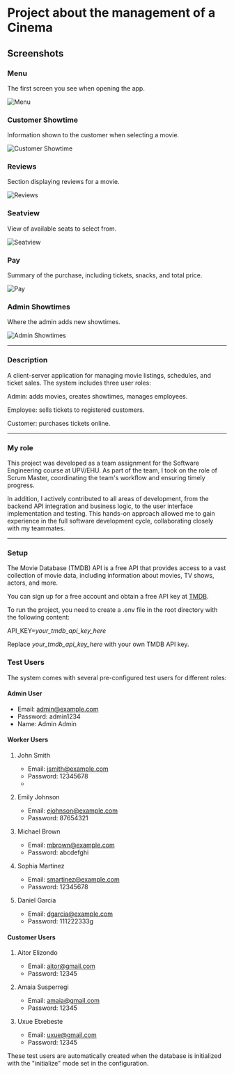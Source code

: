 # Project about the management of a Cinema
## Screenshots
### Menu

The first screen you see when opening the app.  

![Menu](docs/Screenshots/Menu.png)

### Customer Showtime
Information shown to the customer when selecting a movie.  

![Customer Showtime](docs/Screenshots/Customer_ShowTime.png)

### Reviews
Section displaying reviews for a movie.  

![Reviews](docs/Screenshots/Reviews.png)

### Seatview
View of available seats to select from.  

![Seatview](docs/Screenshots/SeatView.png)

### Pay
Summary of the purchase, including tickets, snacks, and total price.  

![Pay](docs/Screenshots/Pay.png)

### Admin Showtimes
Where the admin adds new showtimes.

![Admin Showtimes](docs/Screenshots/Admin_ShowTimes.png)

---
### Description
A client-server application for managing movie listings, schedules, and ticket sales.
The system includes three user roles:

Admin: adds movies, creates showtimes, manages employees.

Employee: sells tickets to registered customers.

Customer: purchases tickets online.

---
### My role

This project was developed as a team assignment for the Software Engineering course at UPV/EHU.
As part of the team, I took on the role of Scrum Master, coordinating the team's workflow and ensuring timely progress.

In addition, I actively contributed to all areas of development, from the backend API integration and business logic, to the user interface implementation and testing.
This hands-on approach allowed me to gain experience in the full software development cycle, collaborating closely with my teammates.

---
### Setup

The Movie Database (TMDB) API is a free API that provides access to a vast collection of movie data, including information about movies, TV shows, actors, and more. 

You can sign up for a free account and obtain a free API key at [TMDB](https://www.themoviedb.org/documentation/api).

To run the project, you need to create a .env file in the root directory with the following content:

API_KEY=*your_tmdb_api_key_here*

Replace *your_tmdb_api_key_here* with your own TMDB API key.

### Test Users

The system comes with several pre-configured test users for different roles:

#### Admin User

- Email: admin@example.com
- Password: admin1234
- Name:  Admin Admin

#### Worker Users

1. John Smith

   - Email: jsmith@example.com
   - Password: 12345678
   - 
2. Emily Johnson

   - Email: ejohnson@example.com
   - Password: 87654321

3. Michael Brown

   - Email: mbrown@example.com
   - Password: abcdefghi

4. Sophia Martinez

   - Email: smartinez@example.com
   - Password: 12345678

5. Daniel Garcia
   - Email: dgarcia@example.com
   - Password: 111222333g

#### Customer Users

1. Aitor Elizondo

   - Email: aitor@gmail.com
   - Password: 12345

2. Amaia Susperregi

   - Email: amaia@gmail.com
   - Password: 12345

3. Uxue Etxebeste
   - Email: uxue@gmail.com
   - Password: 12345

These test users are automatically created when the database is initialized with the "initialize" mode set in the configuration.
